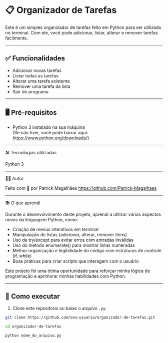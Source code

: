 # 📋 Organizador de Tarefas

Este é um simples organizador de tarefas feito em Python para ser utilizado no terminal. Com ele, você pode adicionar, listar, alterar e remover tarefas facilmente.

---

## ✅ Funcionalidades

- Adicionar novas tarefas
- Listar todas as tarefas
- Alterar uma tarefa existente
- Remover uma tarefa da lista
- Sair do programa

---

## 🖥️ Pré-requisitos

- Python 3 instalado na sua máquina  
(Se não tiver, você pode baixar aqui: https://www.python.org/downloads/)

---

🛠️ Tecnologias utilizadas

Python 3

---

🧑‍💻 Autor

Feito com 💙 por Patrick Magalhães
https://github.com/Patrick-Magalhaes

---

📚 O que aprendi

Durante o desenvolvimento deste projeto, aprendi a utilizar vários aspectos novos da linguagem Python, como:

- Criação de menus interativos em terminal
- Manipulação de listas (adicionar, alterar, remover itens)
- Uso de try/except para evitar erros com entradas inválidas
- Uso do método enumerate() para mostrar listas numeradas
- Melhor organização e legibilidade do código com estruturas de controle (if, while)
- Boas práticas para criar scripts que interagem com o usuário

Este projeto foi uma ótima oportunidade para reforçar minha lógica de programação e aprimorar minhas habilidades com Python.

---

## 🚀 Como executar

1. Clone este repositório ou baixe o arquivo `.py`:
```bash
git clone https://github.com/seu-usuario/organizador-de-tarefas.git

cd organizador-de-tarefas

python nome_do_arquivo.py


